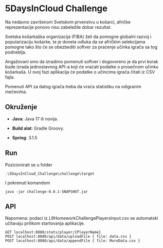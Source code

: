 
# 5DaysInCloud Challenge

  

Na nedavno završenom Svetskom prvenstvu u košarci, afričke reprezentacije ponovo nisu zabeležile dobar rezultat.

Svetska košarkaška organizacija (FIBA) želi da pomogne globalni razvoj i popularizaciju košarke, te je doneta odluka da se afričkim selekcijama pomogne tako što će se obezbediti softver za praćenje učinka igrača sa tog podneblja.

Angažovani smo  da izradimo pomenuti softver i dogovoreno je da prvi korak bude izrada jednostavnog API-a koji će vraćati podatke o prosečnom učinku košarkaša. U ovoj fazi aplikacija će podatke o učincima igrača čitati iz CSV fajla.

Pomenuti API za datog igrača treba da vraća statistiku na odigranim mečevima.

  

## Okruženje

  

-  **Java**: Java 17 ili novija.

-  **Build alat**: Gradle Groovy.

-  **Spring**: 3.1.5

  

## Run
Pozicionirati se u folder 
```
.\5DaysInCloud_Challenge\challenge\target
```
I pokrenuti komandom 
```
java -jar challenge-0.0.1-SNAPSHOT.jar
```


## API
Napomena: podaci iz L9HomeworkChallengePlayersInput.csv se automatski učitavaju prilikom startovanja aplikacije.
```
GET localhost:8080/stats/player/{PlayerName}
POST localhost:8080/api/data/uploadFile { file: data.csv }
POST localhost:8080/api/data/appendFile { file: MoreData.csv }
```
